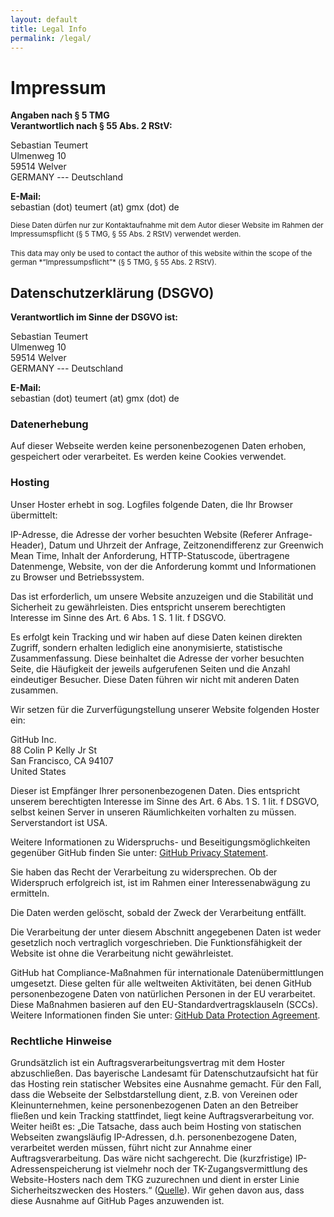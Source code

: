 ```yaml
---
layout: default
title: Legal Info
permalink: /legal/
---
```


# Impressum

**Angaben nach § 5 TMG**  
**Verantwortlich nach § 55 Abs. 2 RStV:**

Sebastian Teumert  
Ulmenweg 10  
59514 Welver  
GERMANY --- Deutschland  

**E-Mail:**  
&#x73;&#x65;&#x62;&#x61;&#x73;&#x74;&#x69;&#x61;&#x6E;&#x20;&#x28;&#x64;&#x6F;&#x74;&#x29;&#x20;&#x74;&#x65;&#x75;&#x6D;&#x65;&#x72;&#x74;&#x20;&#x28;&#x61;&#x74;&#x29;&#x20;&#x67;&#x6D;&#x78;&#x20;&#x28;&#x64;&#x6F;&#x74;&#x29;&#x20;&#x64;&#x65;

<small>
	Diese Daten dürfen nur zur Kontaktaufnahme mit dem Autor dieser Website im Rahmen der Impressumspflicht (§ 5 TMG, § 55 Abs. 2 RStV) verwendet werden.
</small>
<br/><br/>
<small>
	This data may only be used to contact the author of this website within the scope 
	of the german *“Impressumpsflicht”* (§ 5 TMG, § 55 Abs. 2 RStV).
</small>

## Datenschutzerklärung (DSGVO)

**Verantwortlich im Sinne der DSGVO ist:**

Sebastian Teumert  
Ulmenweg 10  
59514 Welver  
GERMANY --- Deutschland  

**E-Mail:**  
&#x73;&#x65;&#x62;&#x61;&#x73;&#x74;&#x69;&#x61;&#x6E;&#x20;&#x28;&#x64;&#x6F;&#x74;&#x29;&#x20;&#x74;&#x65;&#x75;&#x6D;&#x65;&#x72;&#x74;&#x20;&#x28;&#x61;&#x74;&#x29;&#x20;&#x67;&#x6D;&#x78;&#x20;&#x28;&#x64;&#x6F;&#x74;&#x29;&#x20;&#x64;&#x65;

### Datenerhebung

Auf dieser Webseite werden keine personenbezogenen Daten erhoben, gespeichert oder verarbeitet. 
Es werden keine Cookies verwendet.

### Hosting
Unser Hoster erhebt in sog. Logfiles folgende Daten, die Ihr Browser übermittelt:

IP-Adresse, die Adresse der vorher besuchten Website (Referer Anfrage-Header), Datum und Uhrzeit der Anfrage, Zeitzonendifferenz zur Greenwich Mean Time, Inhalt der Anforderung, HTTP-Statuscode, übertragene Datenmenge, Website, von der die Anforderung kommt und Informationen zu Browser und Betriebssystem.

Das ist erforderlich, um unsere Website anzuzeigen und die Stabilität und Sicherheit zu gewährleisten. Dies entspricht unserem berechtigten Interesse im Sinne des Art. 6 Abs. 1 S. 1 lit. f DSGVO.

Es erfolgt kein Tracking und wir haben auf diese Daten keinen direkten Zugriff, sondern erhalten lediglich eine anonymisierte, statistische Zusammenfassung. Diese beinhaltet die Adresse der vorher besuchten Seite, die Häufigkeit der jeweils aufgerufenen Seiten und die Anzahl eindeutiger Besucher. Diese Daten führen wir nicht mit anderen Daten zusammen.

Wir setzen für die Zurverfügungstellung unserer Website folgenden Hoster ein:

GitHub Inc.  
88 Colin P Kelly Jr St  
San Francisco, CA 94107  
United States  

Dieser ist Empfänger Ihrer personenbezogenen Daten. Dies entspricht unserem berechtigten Interesse im Sinne des Art. 6 Abs. 1 S. 1 lit. f DSGVO, selbst keinen Server in unseren Räumlichkeiten vorhalten zu müssen. Serverstandort ist USA.

Weitere Informationen zu Widerspruchs- und Beseitigungsmöglichkeiten gegenüber GitHub finden Sie unter:  [GitHub Privacy Statement](https://docs.github.com/en/site-policy/privacy-policies/github-privacy-statement#github-pages).

Sie haben das Recht der Verarbeitung zu widersprechen. Ob der Widerspruch erfolgreich ist, ist im Rahmen einer Interessenabwägung zu ermitteln.

Die Daten werden gelöscht, sobald der Zweck der Verarbeitung entfällt.

Die Verarbeitung der unter diesem Abschnitt angegebenen Daten ist weder gesetzlich noch vertraglich vorgeschrieben. Die Funktionsfähigkeit der Website ist ohne die Verarbeitung nicht gewährleistet.

GitHub hat Compliance-Maßnahmen für internationale Datenübermittlungen umgesetzt. Diese gelten für alle weltweiten Aktivitäten, bei denen GitHub personenbezogene Daten von natürlichen Personen in der EU verarbeitet. Diese Maßnahmen basieren auf den EU-Standardvertragsklauseln (SCCs). Weitere Informationen finden Sie unter: [GitHub Data Protection Agreement](https://docs.github.com/en/site-policy/privacy-policies/github-data-protection-agreement#attachment-1%E2%80%93the-standard-contractual-clauses-processors).

### Rechtliche Hinweise

Grundsätzlich ist ein Auftragsverarbeitungsvertrag mit dem Hoster abzuschließen. Das bayerische Landesamt für Datenschutzaufsicht hat für das Hosting rein statischer Websites eine Ausnahme gemacht. Für den Fall, dass die Webseite der Selbstdarstellung dient, z.B. von Vereinen oder Kleinunternehmen, keine personenbezogenen Daten an den Betreiber fließen und kein Tracking stattfindet, liegt keine Auftragsverarbeitung vor. Weiter heißt es: „Die Tatsache, dass auch beim Hosting von statischen Webseiten zwangsläufig IP-Adressen, d.h. personenbezogene Daten, verarbeitet werden müssen, führt nicht zur Annahme einer Auftragsverarbeitung. Das wäre nicht sachgerecht. Die (kurzfristige) IP-Adressenspeicherung ist vielmehr noch der TK-Zugangsvermittlung des Website-Hosters nach dem TKG zuzurechnen und dient in erster Linie Sicherheitszwecken des Hosters.“ ([Quelle](https://www.lda.bayern.de/media/veroeffentlichungen/FAQ_Hosting_keine_Auftragsverarbeitung.pdf)). Wir gehen davon aus, dass diese Ausnahme auf GitHub Pages anzuwenden ist.